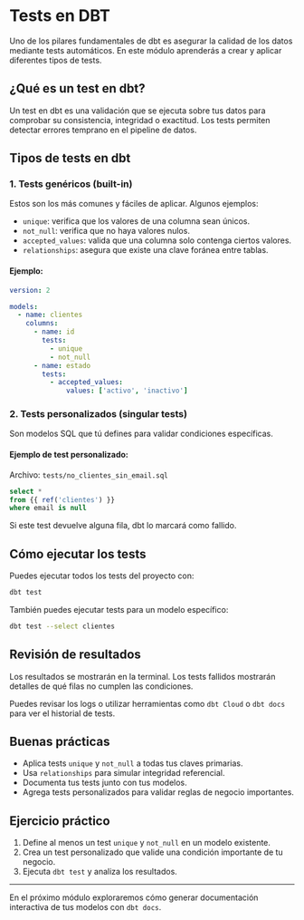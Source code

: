 # Tests en DBT

Uno de los pilares fundamentales de dbt es asegurar la calidad de los datos mediante tests automáticos. En este módulo aprenderás a crear y aplicar diferentes tipos de tests.

## ¿Qué es un test en dbt?

Un test en dbt es una validación que se ejecuta sobre tus datos para comprobar su consistencia, integridad o exactitud. Los tests permiten detectar errores temprano en el pipeline de datos.

## Tipos de tests en dbt

### 1. Tests genéricos (built-in)

Estos son los más comunes y fáciles de aplicar. Algunos ejemplos:

- `unique`: verifica que los valores de una columna sean únicos.
- `not_null`: verifica que no haya valores nulos.
- `accepted_values`: valida que una columna solo contenga ciertos valores.
- `relationships`: asegura que existe una clave foránea entre tablas.

#### Ejemplo:

```yaml
version: 2

models:
  - name: clientes
    columns:
      - name: id
        tests:
          - unique
          - not_null
      - name: estado
        tests:
          - accepted_values:
              values: ['activo', 'inactivo']
```

### 2. Tests personalizados (singular tests)

Son modelos SQL que tú defines para validar condiciones específicas.

#### Ejemplo de test personalizado:

Archivo: `tests/no_clientes_sin_email.sql`

```sql
select *
from {{ ref('clientes') }}
where email is null
```

Si este test devuelve alguna fila, dbt lo marcará como fallido.

## Cómo ejecutar los tests

Puedes ejecutar todos los tests del proyecto con:

```bash
dbt test
```

También puedes ejecutar tests para un modelo específico:

```bash
dbt test --select clientes
```

## Revisión de resultados

Los resultados se mostrarán en la terminal. Los tests fallidos mostrarán detalles de qué filas no cumplen las condiciones.

Puedes revisar los logs o utilizar herramientas como `dbt Cloud` o `dbt docs` para ver el historial de tests.

## Buenas prácticas

- Aplica tests `unique` y `not_null` a todas tus claves primarias.
- Usa `relationships` para simular integridad referencial.
- Documenta tus tests junto con tus modelos.
- Agrega tests personalizados para validar reglas de negocio importantes.

## Ejercicio práctico

1. Define al menos un test `unique` y `not_null` en un modelo existente.
2. Crea un test personalizado que valide una condición importante de tu negocio.
3. Ejecuta `dbt test` y analiza los resultados.

---

En el próximo módulo exploraremos cómo generar documentación interactiva de tus modelos con `dbt docs`.

